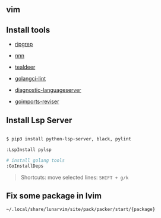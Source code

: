 vim
----

## Install tools

- [ripgrep](https://github.com/BurntSushi/ripgrep)

- [nnn](https://github.com/jarun/nnn)

- [tealdeer](https://github.com/dbrgn/tealdeer) 

- [golangci-lint](https://github.com/golangci/golangci-lint)

- [diagnostic-languageserver](https://github.com/iamcco/diagnostic-languageserver)

- [goimports-reviser](github.com/incu6us/goimports-reviser)
## Install Lsp Server

```bash

$ pip3 install python-lsp-server, black, pylint

:LspInstall pylsp

# install golang tools 
:GoInstallDeps


```

> Shortcuts:
> move selected lines: `SHIFT + g/k`

## Fix some package in lvim 

```
~/.local/share/lunarvim/site/pack/packer/start/{package}

```
